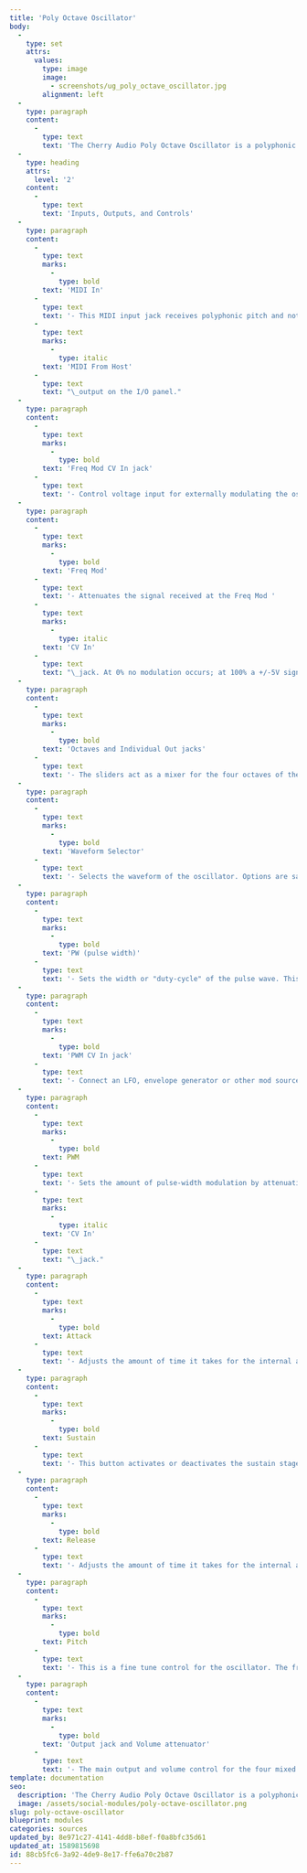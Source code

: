 ```yaml
---
title: 'Poly Octave Oscillator'
body:
  -
    type: set
    attrs:
      values:
        type: image
        image:
          - screenshots/ug_poly_octave_oscillator.jpg
        alignment: left
  -
    type: paragraph
    content:
      -
        type: text
        text: 'The Cherry Audio Poly Octave Oscillator is a polyphonic oscillator with four mixable octaves per voice. The MIDI input receives pitch and note on/off messages and internally routes them to the oscillator’s frequency and internal amplitude envelope respectively. This module is the perfect starting point for an organ or lush pad! Waveform options are saw, sine and a voltage-controllable variable-width pulse wave.'
  -
    type: heading
    attrs:
      level: '2'
    content:
      -
        type: text
        text: 'Inputs, Outputs, and Controls'
  -
    type: paragraph
    content:
      -
        type: text
        marks:
          -
            type: bold
        text: 'MIDI In'
      -
        type: text
        text: '- This MIDI input jack receives polyphonic pitch and note on/off messages from a MIDI controller or host DAW. Typically this will be connected to the '
      -
        type: text
        marks:
          -
            type: italic
        text: 'MIDI From Host'
      -
        type: text
        text: "\_output on the I/O panel."
  -
    type: paragraph
    content:
      -
        type: text
        marks:
          -
            type: bold
        text: 'Freq Mod CV In jack'
      -
        type: text
        text: '- Control voltage input for externally modulating the oscillator frequency. Useful for adding vibrato with an LFO, siren noises, envelope-controlled pitch sweeps, etc.'
  -
    type: paragraph
    content:
      -
        type: text
        marks:
          -
            type: bold
        text: 'Freq Mod'
      -
        type: text
        text: '- Attenuates the signal received at the Freq Mod '
      -
        type: text
        marks:
          -
            type: italic
        text: 'CV In'
      -
        type: text
        text: "\_jack. At 0% no modulation occurs; at 100% a +/-5V signal will modulate the pitch up and down one octave."
  -
    type: paragraph
    content:
      -
        type: text
        marks:
          -
            type: bold
        text: 'Octaves and Individual Out jacks'
      -
        type: text
        text: '- The sliders act as a mixer for the four octaves of the oscillator. Each octave, labeled in traditional organ footage, is output simultaneously to the main output and its individual output jack at the amplitude specified by the attenuation slider.'
  -
    type: paragraph
    content:
      -
        type: text
        marks:
          -
            type: bold
        text: 'Waveform Selector'
      -
        type: text
        text: '- Selects the waveform of the oscillator. Options are saw, sine and a voltage-controllable variable-width pulse wave.'
  -
    type: paragraph
    content:
      -
        type: text
        marks:
          -
            type: bold
        text: 'PW (pulse width)'
      -
        type: text
        text: '- Sets the width or "duty-cycle" of the pulse wave. This slider has no effect on the other two waveforms. Its default setting of 50% outputs a perfect square wave, rich in odd-order harmonics. Moving the slider up or down will shorten or lengthen the duty-cycle resulting in a thinner sound at either extreme.'
  -
    type: paragraph
    content:
      -
        type: text
        marks:
          -
            type: bold
        text: 'PWM CV In jack'
      -
        type: text
        text: '- Connect an LFO, envelope generator or other mod source here to continuously vary the width of the pulse wave. This is a time-tested analog synthesis trick for adding some serious flavor to a patch!'
  -
    type: paragraph
    content:
      -
        type: text
        marks:
          -
            type: bold
        text: PWM
      -
        type: text
        text: '- Sets the amount of pulse-width modulation by attenuating the signal received at the PWM '
      -
        type: text
        marks:
          -
            type: italic
        text: 'CV In'
      -
        type: text
        text: "\_jack."
  -
    type: paragraph
    content:
      -
        type: text
        marks:
          -
            type: bold
        text: Attack
      -
        type: text
        text: '- Adjusts the amount of time it takes for the internal amplitude envelope to raise from zero to its maximum level.'
  -
    type: paragraph
    content:
      -
        type: text
        marks:
          -
            type: bold
        text: Sustain
      -
        type: text
        text: '- This button activates or deactivates the sustain stage of the internal amplitude envelope. After the designated attack time, the envelope will either sustain at full volume until a key is released or jump immediately to the envelope’s release stage.'
  -
    type: paragraph
    content:
      -
        type: text
        marks:
          -
            type: bold
        text: Release
      -
        type: text
        text: '- Adjusts the amount of time it takes for the internal amplitude envelope to fall from its maximum volume back to zero once the release stage is activated.'
  -
    type: paragraph
    content:
      -
        type: text
        marks:
          -
            type: bold
        text: Pitch
      -
        type: text
        text: '- This is a fine tune control for the oscillator. The frequency of the oscillator can be shifted up or down by as little as 0.01 semitones (1 cent) or as much as 7 semitones.'
  -
    type: paragraph
    content:
      -
        type: text
        marks:
          -
            type: bold
        text: 'Output jack and Volume attenuator'
      -
        type: text
        text: '- The main output and volume control for the four mixed octaves.'
template: documentation
seo:
  description: 'The Cherry Audio Poly Octave Oscillator is a polyphonic oscillator with four mixable octaves per voice.'
  image: /assets/social-modules/poly-octave-oscillator.png
slug: poly-octave-oscillator
blueprint: modules
categories: sources
updated_by: 8e971c27-4141-4dd8-b8ef-f0a8bfc35d61
updated_at: 1589815698
id: 88cb5fc6-3a92-4de9-8e17-ffe6a70c2b87
---
```


